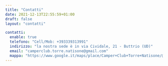 ```yaml
---
title: "Contatti"
date: 2021-12-13T22:55:59+01:00
draft: false
layout: "contatti"

contatti:
  enable: true
  telefono: "Cell/Mob: +393339313991"
  indirizzo: "la nostra sede è in via Cividale, 21 - Buttrio (UD)"
  email: "camperclub.torre.natisone@gmail.com"
  mappa: "https://www.google.it/maps/place/Camper+Club+Torre+Natisone/@46.0167353,13.33101,15z/data=!4m5!3m4!1s0x0:0x711cf71c6212e820!8m2!3d46.0170929!4d13.3366748"
---
```






